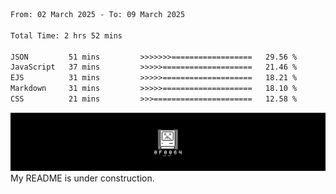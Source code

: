 <!--START_SECTION:waka-->

```txt
From: 02 March 2025 - To: 09 March 2025

Total Time: 2 hrs 52 mins

JSON         51 mins         >>>>>>>==================   29.56 %
JavaScript   37 mins         >>>>>====================   21.46 %
EJS          31 mins         >>>>>====================   18.21 %
Markdown     31 mins         >>>>>====================   18.10 %
CSS          21 mins         >>>======================   12.58 %
```

<!--END_SECTION:waka-->

<img src="https://raw.githubusercontent.com/n3xta/image-hosting/main/img/202411032331174.png"/>
My README is under construction. 
